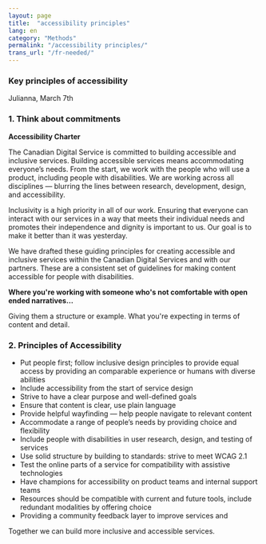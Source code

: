 ```yaml
---
layout: page
title:  "accessibility principles"
lang: en
category: "Methods"
permalink: "/accessibility principles/"
trans_url: "/fr-needed/"
---
```



### Key principles of accessibility

Julianna, March 7th


### 1. Think about commitments

**Accessibility Charter**

The Canadian Digital Service is committed to building accessible and inclusive services. Building accessible services means accommodating everyone’s needs. From the start, we work with the people who will use a product, including people with disabilities. We are working across all disciplines — blurring the lines between research, development, design, and accessibility. 

Inclusivity is a high priority in all of our work. Ensuring that everyone can interact with our services in a way that meets their individual needs and promotes their independence and dignity is important to us. Our goal is to make it better than it was yesterday. 

We have drafted these guiding principles for creating accessible and inclusive services within the Canadian Digital Services and with our partners. These are a consistent set of guidelines for making content accessible for people with disabilities. 


**Where you're working with someone who's not comfortable with open ended narratives…**

Giving them a structure or example. What you're expecting in terms of content and detail. 


### 2. Principles of Accessibility



*   Put people first; follow inclusive design principles to provide equal access by providing an comparable experience or humans with diverse abilities
* Include accessibility from the start of service design
* Strive to have a clear purpose and well-defined goals 
* Ensure that content is clear, use plain language
* Provide helpful wayfinding — help people navigate to relevant content
* Accommodate a range of people’s needs by providing choice and flexibility
* Include people with disabilities in user research, design, and testing of services
* Use solid structure by building to standards: strive to meet WCAG 2.1
* Test the online parts of a service for compatibility with assistive technologies
* Have champions for accessibility on product teams and internal support teams
* Resources should be compatible with current and future tools, include redundant modalities by offering choice
* Providing a community feedback layer to improve services and 

Together we can build more inclusive and accessible services. 



